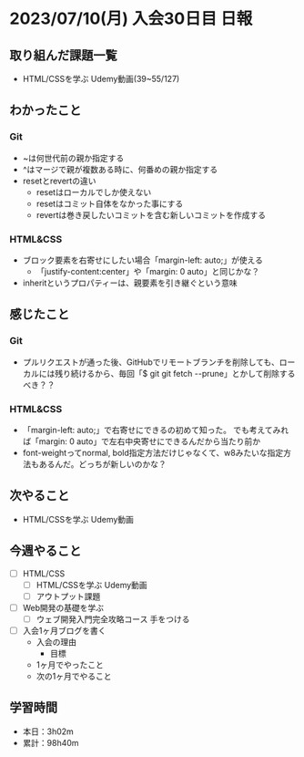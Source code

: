 # 2023/07/10(月) 入会30日目 日報

## 取り組んだ課題一覧

- HTML/CSSを学ぶ Udemy動画(39~55/127)

## わかったこと

### Git

- ~は何世代前の親か指定する
- ^はマージで親が複数ある時に、何番めの親か指定する
- resetとrevertの違い
  - resetはローカルでしか使えない
  - resetはコミット自体をなかった事にする
  - revertは巻き戻したいコミットを含む新しいコミットを作成する

### HTML&CSS

- ブロック要素を右寄せにしたい場合「margin-left: auto;」が使える
  - 「justify-content:center」や「margin: 0 auto」と同じかな？
- inheritというプロパティーは、親要素を引き継ぐという意味

## 感じたこと

### Git

- プルリクエストが通った後、GitHubでリモートブランチを削除しても、ローカルには残り続けるから、毎回「$ git  git fetch --prune」とかして削除するべき？？

### HTML&CSS

- 「margin-left: auto;」で右寄せにできるの初めて知った。
でも考えてみれば「margin: 0 auto」で左右中央寄せにできるんだから当たり前か
- font-weightってnormal, bold指定方法だけじゃなくて、w8みたいな指定方法もあるんだ。どっちが新しいのかな？

## 次やること

- HTML/CSSを学ぶ Udemy動画

## 今週やること

- [ ] HTML/CSS
  - [ ] HTML/CSSを学ぶ Udemy動画
  - [ ] アウトプット課題
- [ ] Web開発の基礎を学ぶ
  - [ ] ウェブ開発入門完全攻略コース 手をつける
- [ ] 入会1ヶ月ブログを書く
  - 入会の理由
    - 目標
  - 1ヶ月でやったこと
  - 次の1ヶ月でやること

## 学習時間

- 本日：3h02m
- 累計：98h40m
